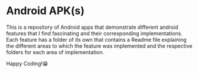 # Android APK(s)

This is a repository of Android apps that demonstrate different android features that I find fascinating and their corresponding implementations.
Each feature has a folder of its own that contains a Readme file explaining the different areas to which the feature was implemented and the respective folders for each area of implementation.

Happy Coding!😁
